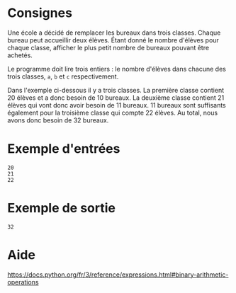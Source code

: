 # Consignes

Une école a décidé de remplacer les bureaux dans trois classes. Chaque bureau peut accueillir deux élèves. Étant donné le nombre d'élèves pour chaque classe, afficher le plus petit nombre de bureaux pouvant être achetés.

Le programme doit lire trois entiers : le nombre d'élèves dans chacune des trois classes, `a`, `b` et `c` respectivement.

Dans l'exemple ci-dessous il y a trois classes. La première classe contient 20 élèves et a donc besoin de 10 bureaux. La deuxième classe contient 21 élèves qui vont donc avoir besoin de 11 bureaux. 11 bureaux sont suffisants également pour la troisième classe qui compte 22 élèves. Au total, nous avons donc besoin de 32 bureaux.


# Exemple d'entrées

```
20
21
22
```

# Exemple de sortie

```
32
```

# Aide

https://docs.python.org/fr/3/reference/expressions.html#binary-arithmetic-operations